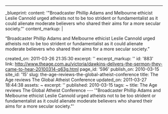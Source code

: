 ---
_blueprint:
  content: '"Broadcaster Phillip Adams and Melbourne ethicist Leslie Cannold urged
    atheists not to be too strident or fundamentalist as it could alienate moderate
    believers who shared their aims for a more secular society."'
  content_markup: |
    <p>&ldquo;Broadcaster Phillip Adams and Melbourne ethicist Leslie Cannold urged atheists not to be too strident or fundamentalist as it could alienate moderate believers who shared their aims for a more secular society.&rdquo;</p>
  created_on: 2011-03-26 21:35:30
  excerpt: ''
  excerpt_markup: ''
  id: '883'
  link: http://www.theage.com.au/victoria/dawkins-delivers-the-sermon-they-came-to-hear-20100314-q63g.html
  page_id: '596'
  publish_on: 2010-03-15
  site_id: '15'
  slug: the-age-reviews-the-global-atheist-conference
  title: The Age reviews The Global Atheist Conference
  updated_on: 2011-03-27 18:44:38
assets: ~
excerpt: ''
published: 2010-03-15
tags: ~
title: The Age reviews The Global Atheist Conference
--- '"Broadcaster Phillip Adams and Melbourne ethicist Leslie Cannold urged atheists
  not to be too strident or fundamentalist as it could alienate moderate believers
  who shared their aims for a more secular society."'

